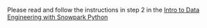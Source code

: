 Please read and follow the instructions in step 2 in the [Intro to Data Engineering with Snowpark Python](https://quickstarts.snowflake.com/guide/data_engineering_with_snowpark_python_intro/index.html#1)
